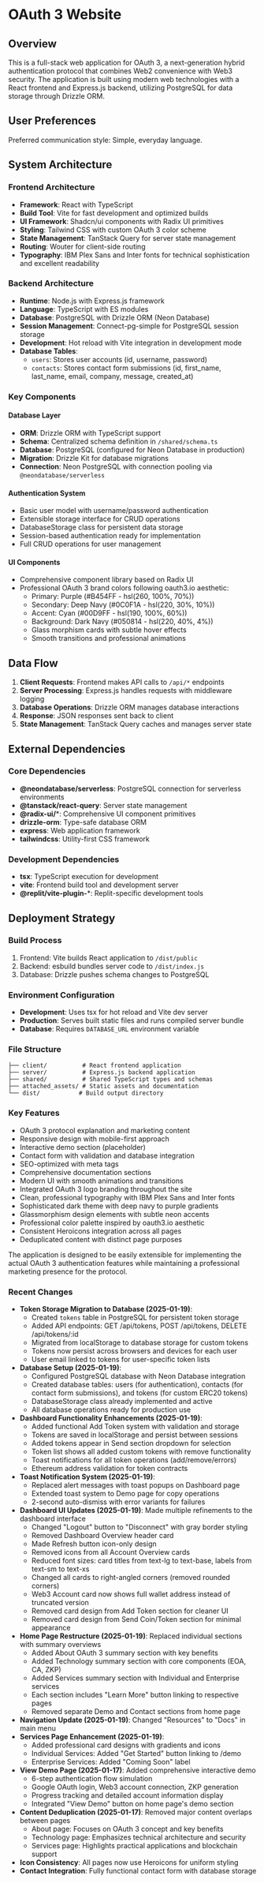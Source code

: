 # OAuth 3 Website

## Overview

This is a full-stack web application for OAuth 3, a next-generation hybrid authentication protocol that combines Web2 convenience with Web3 security. The application is built using modern web technologies with a React frontend and Express.js backend, utilizing PostgreSQL for data storage through Drizzle ORM.

## User Preferences

Preferred communication style: Simple, everyday language.

## System Architecture

### Frontend Architecture
- **Framework**: React with TypeScript
- **Build Tool**: Vite for fast development and optimized builds
- **UI Framework**: Shadcn/ui components with Radix UI primitives
- **Styling**: Tailwind CSS with custom OAuth 3 color scheme
- **State Management**: TanStack Query for server state management
- **Routing**: Wouter for client-side routing
- **Typography**: IBM Plex Sans and Inter fonts for technical sophistication and excellent readability

### Backend Architecture
- **Runtime**: Node.js with Express.js framework
- **Language**: TypeScript with ES modules
- **Database**: PostgreSQL with Drizzle ORM (Neon Database)
- **Session Management**: Connect-pg-simple for PostgreSQL session storage
- **Development**: Hot reload with Vite integration in development mode
- **Database Tables**:
  - `users`: Stores user accounts (id, username, password)
  - `contacts`: Stores contact form submissions (id, first_name, last_name, email, company, message, created_at)

### Key Components

#### Database Layer
- **ORM**: Drizzle ORM with TypeScript support
- **Schema**: Centralized schema definition in `/shared/schema.ts`
- **Database**: PostgreSQL (configured for Neon Database in production)
- **Migration**: Drizzle Kit for database migrations
- **Connection**: Neon PostgreSQL with connection pooling via `@neondatabase/serverless`

#### Authentication System
- Basic user model with username/password authentication
- Extensible storage interface for CRUD operations
- DatabaseStorage class for persistent data storage
- Session-based authentication ready for implementation
- Full CRUD operations for user management

#### UI Components
- Comprehensive component library based on Radix UI
- Professional OAuth 3 brand colors following oauth3.io aesthetic:
  - Primary: Purple (#B454FF - hsl(260, 100%, 70%))
  - Secondary: Deep Navy (#0C0F1A - hsl(220, 30%, 10%))
  - Accent: Cyan (#00D9FF - hsl(190, 100%, 60%))
  - Background: Dark Navy (#050814 - hsl(220, 40%, 4%))
  - Glass morphism cards with subtle hover effects
  - Smooth transitions and professional animations

## Data Flow

1. **Client Requests**: Frontend makes API calls to `/api/*` endpoints
2. **Server Processing**: Express.js handles requests with middleware logging
3. **Database Operations**: Drizzle ORM manages database interactions
4. **Response**: JSON responses sent back to client
5. **State Management**: TanStack Query caches and manages server state

## External Dependencies

### Core Dependencies
- **@neondatabase/serverless**: PostgreSQL connection for serverless environments
- **@tanstack/react-query**: Server state management
- **@radix-ui/***: Comprehensive UI component primitives
- **drizzle-orm**: Type-safe database ORM
- **express**: Web application framework
- **tailwindcss**: Utility-first CSS framework

### Development Dependencies
- **tsx**: TypeScript execution for development
- **vite**: Frontend build tool and development server
- **@replit/vite-plugin-***: Replit-specific development tools

## Deployment Strategy

### Build Process
1. Frontend: Vite builds React application to `/dist/public`
2. Backend: esbuild bundles server code to `/dist/index.js`
3. Database: Drizzle pushes schema changes to PostgreSQL

### Environment Configuration
- **Development**: Uses tsx for hot reload and Vite dev server
- **Production**: Serves built static files and runs compiled server bundle
- **Database**: Requires `DATABASE_URL` environment variable

### File Structure
```
├── client/          # React frontend application
├── server/          # Express.js backend application
├── shared/          # Shared TypeScript types and schemas
├── attached_assets/ # Static assets and documentation
└── dist/           # Build output directory
```

### Key Features
- OAuth 3 protocol explanation and marketing content
- Responsive design with mobile-first approach
- Interactive demo section (placeholder)
- Contact form with validation and database integration
- SEO-optimized with meta tags
- Comprehensive documentation sections
- Modern UI with smooth animations and transitions
- Integrated OAuth 3 logo branding throughout the site
- Clean, professional typography with IBM Plex Sans and Inter fonts
- Sophisticated dark theme with deep navy to purple gradients  
- Glassmorphism design elements with subtle neon accents
- Professional color palette inspired by oauth3.io aesthetic
- Consistent Heroicons integration across all pages
- Deduplicated content with distinct page purposes

The application is designed to be easily extensible for implementing the actual OAuth 3 authentication features while maintaining a professional marketing presence for the protocol.

### Recent Changes
- **Token Storage Migration to Database (2025-01-19)**:
  - Created `tokens` table in PostgreSQL for persistent token storage
  - Added API endpoints: GET /api/tokens, POST /api/tokens, DELETE /api/tokens/:id
  - Migrated from localStorage to database storage for custom tokens
  - Tokens now persist across browsers and devices for each user
  - User email linked to tokens for user-specific token lists
- **Database Setup (2025-01-19)**:
  - Configured PostgreSQL database with Neon Database integration
  - Created database tables: users (for authentication), contacts (for contact form submissions), and tokens (for custom ERC20 tokens)
  - DatabaseStorage class already implemented and active
  - All database operations ready for production use
- **Dashboard Functionality Enhancements (2025-01-19)**:
  - Added functional Add Token system with validation and storage
  - Tokens are saved in localStorage and persist between sessions  
  - Added tokens appear in Send section dropdown for selection
  - Token list shows all added custom tokens with remove functionality
  - Toast notifications for all token operations (add/remove/errors)
  - Ethereum address validation for token contracts
- **Toast Notification System (2025-01-19)**:
  - Replaced alert messages with toast popups on Dashboard page
  - Extended toast system to Demo page for copy operations
  - 2-second auto-dismiss with error variants for failures
- **Dashboard UI Updates (2025-01-19)**: Made multiple refinements to the dashboard interface
  - Changed "Logout" button to "Disconnect" with gray border styling
  - Removed Dashboard Overview header card
  - Made Refresh button icon-only design
  - Removed icons from all Account Overview cards
  - Reduced font sizes: card titles from text-lg to text-base, labels from text-sm to text-xs
  - Changed all cards to right-angled corners (removed rounded corners)
  - Web3 Account card now shows full wallet address instead of truncated version
  - Removed card design from Add Token section for cleaner UI
  - Removed card design from Send Coin/Token section for minimal appearance
- **Home Page Restructure (2025-01-19)**: Replaced individual sections with summary overviews
  - Added About OAuth 3 summary section with key benefits
  - Added Technology summary section with core components (EOA, CA, ZKP)
  - Added Services summary section with Individual and Enterprise services
  - Each section includes "Learn More" button linking to respective pages
  - Removed separate Demo and Contact sections from home page
- **Navigation Update (2025-01-19)**: Changed "Resources" to "Docs" in main menu
- **Services Page Enhancement (2025-01-19)**: 
  - Added professional card designs with gradients and icons
  - Individual Services: Added "Get Started" button linking to /demo
  - Enterprise Services: Added "Coming Soon" label
- **View Demo Page (2025-01-17)**: Added comprehensive interactive demo
  - 6-step authentication flow simulation
  - Google OAuth login, Web3 account connection, ZKP generation
  - Progress tracking and detailed account information display
  - Integrated "View Demo" button on home page's demo section
- **Content Deduplication (2025-01-17)**: Removed major content overlaps between pages
  - About page: Focuses on OAuth 3 concept and key benefits
  - Technology page: Emphasizes technical architecture and security
  - Services page: Highlights practical applications and blockchain support
- **Icon Consistency**: All pages now use Heroicons for uniform styling
- **Contact Integration**: Fully functional contact form with database storage